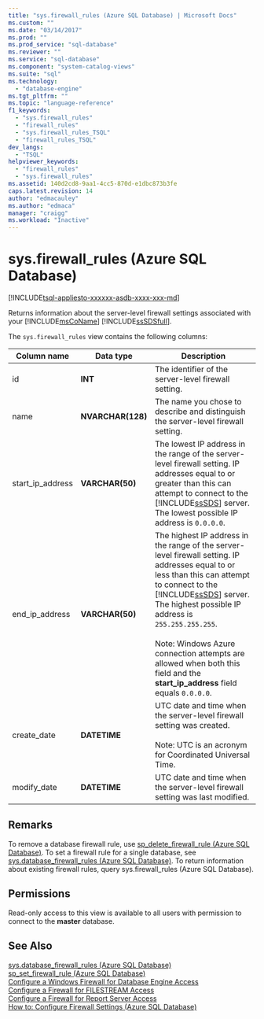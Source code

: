 ```yaml
---
title: "sys.firewall_rules (Azure SQL Database) | Microsoft Docs"
ms.custom: ""
ms.date: "03/14/2017"
ms.prod: ""
ms.prod_service: "sql-database"
ms.reviewer: ""
ms.service: "sql-database"
ms.component: "system-catalog-views"
ms.suite: "sql"
ms.technology: 
  - "database-engine"
ms.tgt_pltfrm: ""
ms.topic: "language-reference"
f1_keywords: 
  - "sys.firewall_rules"
  - "firewall_rules"
  - "sys.firewall_rules_TSQL"
  - "firewall_rules_TSQL"
dev_langs: 
  - "TSQL"
helpviewer_keywords: 
  - "firewall_rules"
  - "sys.firewall_rules"
ms.assetid: 140d2cd8-9aa1-4cc5-870d-e1dbc873b3fe
caps.latest.revision: 14
author: "edmacauley"
ms.author: "edmaca"
manager: "craigg"
ms.workload: "Inactive"
---
```

# sys.firewall_rules (Azure SQL Database)
[!INCLUDE[tsql-appliesto-xxxxxx-asdb-xxxx-xxx-md](../../includes/tsql-appliesto-xxxxxx-asdb-xxxx-xxx-md.md)]

  Returns information about the server-level firewall settings associated with your [!INCLUDE[msCoName](../../includes/msconame-md.md)] [!INCLUDE[ssSDSfull](../../includes/sssdsfull-md.md)].  
  
 The `sys.firewall_rules` view contains the following columns:  
  
|Column name|Data type|Description|  
|-----------------|---------------|-----------------|  
|id|**INT**|The identifier of the server-level firewall setting.|  
|name|**NVARCHAR(128)**|The name you chose to describe and distinguish the server-level firewall setting.|  
|start_ip_address|**VARCHAR(50)**|The lowest IP address in the range of the server-level firewall setting. IP addresses equal to or greater than this can attempt to connect to the [!INCLUDE[ssSDS](../../includes/sssds-md.md)] server. The lowest possible IP address is `0.0.0.0`.|  
|end_ip_address|**VARCHAR(50)**|The highest IP address in the range of the server-level firewall setting. IP addresses equal to or less than this can attempt to connect to the [!INCLUDE[ssSDS](../../includes/sssds-md.md)] server. The highest possible IP address is `255.255.255.255`.<br /><br /> Note: Windows Azure connection attempts are allowed when both this field and the **start_ip_address** field equals `0.0.0.0`.|  
|create_date|**DATETIME**|UTC date and time when the server-level firewall setting was created.<br /><br /> Note: UTC is an acronym for Coordinated Universal Time.|  
|modify_date|**DATETIME**|UTC date and time when the server-level firewall setting was last modified.|  
  
## Remarks  
 To remove a database firewall rule, use [sp_delete_firewall_rule &#40;Azure SQL Database&#41;](../../relational-databases/system-stored-procedures/sp-delete-firewall-rule-azure-sql-database.md). To set a firewall rule for a single database, see [sys.database_firewall_rules &#40;Azure SQL Database&#41;](../../relational-databases/system-catalog-views/sys-database-firewall-rules-azure-sql-database.md). To return information about existing firewall rules, query sys.firewall_rules (Azure SQL Database).  
  
## Permissions  
 Read-only access to this view is available to all users with permission to connect to the **master** database.  
  
## See Also  
 [sys.database_firewall_rules &#40;Azure SQL Database&#41;](../../relational-databases/system-catalog-views/sys-database-firewall-rules-azure-sql-database.md)   
 [sp_set_firewall_rule &#40;Azure SQL Database&#41;](../../relational-databases/system-stored-procedures/sp-set-firewall-rule-azure-sql-database.md)   
 [Configure a Windows Firewall for Database Engine Access](../../database-engine/configure-windows/configure-a-windows-firewall-for-database-engine-access.md)   
 [Configure a Firewall for FILESTREAM Access](../../relational-databases/blob/configure-a-firewall-for-filestream-access.md)   
 [Configure a Firewall for Report Server Access](../../reporting-services/report-server/configure-a-firewall-for-report-server-access.md)   
 [How to: Configure Firewall Settings (Azure SQL Database)](https://azure.microsoft.com/documentation/articles/sql-database-configure-firewall-settings/)  
  
  
